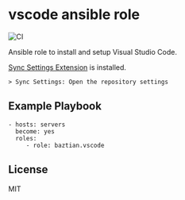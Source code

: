 vscode ansible role
===================

![CI](https://github.com/baztian/ansible-vscode/workflows/CI/badge.svg)

Ansible role to install and setup Visual Studio Code.

[Sync Settings
Extension](https://open-vsx.org/extension/zokugun/sync-settings) is
installed.

    > Sync Settings: Open the repository settings

Example Playbook
----------------

    - hosts: servers
      become: yes
      roles:
         - role: baztian.vscode

License
-------

MIT
